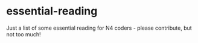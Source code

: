 # essential-reading
Just a list of some essential reading for N4 coders - please contribute, but not too much!
